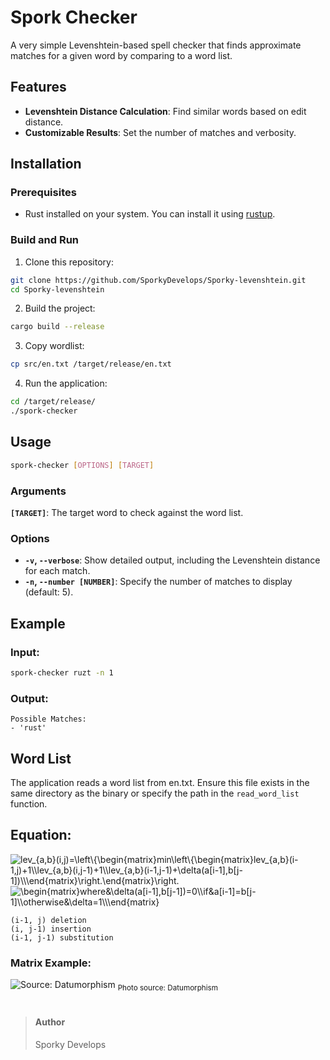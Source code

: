 # Spork Checker

A very simple Levenshtein-based spell checker that finds approximate matches for a given word by comparing to a word list.

## Features
- **Levenshtein Distance Calculation**: Find similar words based on edit distance.
- **Customizable Results**: Set the number of matches and verbosity.

## Installation

### Prerequisites
- Rust installed on your system. You can install it using [rustup](https://rustup.rs/).

### Build and Run
1. Clone this repository:
```bash
git clone https://github.com/SporkyDevelops/Sporky-levenshtein.git
cd Sporky-levenshtein
```
2. Build the project:
```bash
cargo build --release
```
3. Copy wordlist:
```bash
cp src/en.txt /target/release/en.txt
```
4. Run the application:
```bash
cd /target/release/
./spork-checker
```

## Usage
```bash
spork-checker [OPTIONS] [TARGET]
```
### Arguments
**`[TARGET]`**: The target word to check against the word list.

### Options
- **`-v`, `--verbose`**: Show detailed output, including the Levenshtein distance for each match.
- **`-n`, `--number [NUMBER]`**: Specify the number of matches to display (default: 5).

## Example

### Input:
```bash
spork-checker ruzt -n 1
```
### Output:
```
Possible Matches: 
- 'rust'
```

## Word List
The application reads a word list from en.txt. Ensure this file exists in the same directory as the binary or specify the path in the `read_word_list` function.

## Equation:

<img src="https://latex.codecogs.com/png.image?\inline&space;\dpi{110}\bg{white}lev_{a,b}(i,j)=\left\{\begin{matrix}min\left\{\begin{matrix}lev_{a,b}(i-1,j)&plus;1\\lev_{a,b}(i,j-1)&plus;1\\lev_{a,b}(i-1,j-1)&plus;\delta(a[i-1],b[j-1])\\\end{matrix}\right.\end{matrix}\right." title="lev_{a,b}(i,j)=\left\{\begin{matrix}min\left\{\begin{matrix}lev_{a,b}(i-1,j)&plus;1\\lev_{a,b}(i,j-1)&plus;1\\lev_{a,b}(i-1,j-1)&plus;\delta(a[i-1],b[j-1])\\\end{matrix}\right.\end{matrix}\right." />

<img src="https://latex.codecogs.com/png.image?\inline&space;\dpi{110}\bg{white}\begin{matrix}where&\delta(a[i-1],b[j-1])=0\\if&a[i-1]=b[j-1]\\otherwise&\delta=1\\\end{matrix}" title="\begin{matrix}where&\delta(a[i-1],b[j-1])=0\\if&a[i-1]=b[j-1]\\otherwise&\delta=1\\\end{matrix}" />

```
(i-1, j) deletion
(i, j-1) insertion
(i-1, j-1) substitution
```

### Matrix Example:
![Source: Datumorphism](https://github.com/user-attachments/assets/86affff9-95cc-4086-8add-33841a474a82)
<sub>Photo source: Datumorphism</sub>

#

>#### Author
> Sporky Develops
